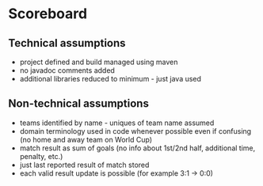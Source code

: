 # Scoreboard

## Technical assumptions
- project defined and build managed using maven
- no javadoc comments added 
- additional libraries reduced to minimum - just java used

## Non-technical assumptions  
- teams identified by name - uniques of team name assumed
- domain terminology used in code whenever possible even if confusing (no home and away team on World Cup) 
- match result as sum of goals (no info about 1st/2nd half, additional time, penalty, etc.)
- just last reported result of match stored 
- each valid result update is possible (for example 3:1 -> 0:0)
